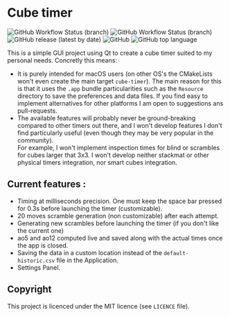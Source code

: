 # Cube timer
![GitHub Workflow Status (branch)](https://img.shields.io/github/workflow/status/tudoroancea/cube-timer/Build/main?label=Build%20on%20main&logo=github)
![GitHub Workflow Status (branch)](https://img.shields.io/github/workflow/status/tudoroancea/cube-timer/Build/develop?label=Build%20on%20develop&logo=github)
![GitHub release (latest by date)](https://img.shields.io/github/v/release/tudoroancea/cube-timer?label=latest%20release)
![GitHub](https://img.shields.io/github/license/tudoroancea/cube-timer)
![GitHub top language](https://img.shields.io/github/languages/top/tudoroancea/cube-timer)

This is a simple GUI project using Qt to create a cube timer suited to my personal needs.
Concretly this means:
- It is purely intended for macOS users (on other OS's the CMakeLists won't even create the main target ```cube-timer```). The main reason for this is that it uses the ```.app``` bundle particularities such as the ```Resource``` directory to save the preferences and data files. If you find easy to  implement alternatives for other platforms I am open to  suggestions ans pull-requests.
- The available features will probably never be ground-breaking compared to other timers out there, and I won't develop features I don't find particularly useful (even though they may be very popular in the community).\
For example, I won't implement inspection times for blind or scrambles for cubes larger that 3x3. I won't develop neither stackmat or other physical timers integration, nor smart cubes integration.

## Current features :
- Timing at milliseconds precision. One must keep the space bar pressed for 0.3s before launching the timer (customizable).
- 20 moves scramble generation (non customizable) after each attempt.
- Generating new scrambles before launching the timer (if you don't like the current one)
- ao5 and ao12 computed live and saved along with the actual times once the app is closed.
- Saving the data in a custom location instead of the ```default-historic.csv``` file in the Application.
- Settings Panel.

## Copyright
This project is licenced under the MIT licence (see ```LICENCE``` file).